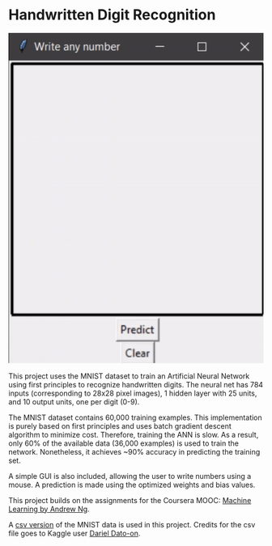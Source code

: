 Handwritten Digit Recognition 
=============================


![GUI Animation](animation.gif)


This project uses the MNIST dataset to train an Artificial Neural Network using first principles to recognize handwritten digits. The neural net has 784 inputs (corresponding to 28x28 pixel images), 1 hidden layer with 25 units, and 10 output units, one per digit (0-9).

The MNIST dataset contains 60,000 training examples. This implementation is purely based on first principles and uses batch gradient descent algorithm to minimize cost. Therefore, training the ANN is slow. As a result, only 60% of the available data (36,000 examples) is used to train the network. Nonetheless, it achieves ~90% accuracy in predicting the training set.

A simple GUI is also included, allowing the user to write numbers using a mouse. A prediction is made using the optimized weights and bias values.

This project builds on the assignments for the Coursera MOOC: [Machine Learning by Andrew Ng](https://www.coursera.org/learn/machine-learning).

A [csv version](https://www.kaggle.com/oddrationale/mnist-in-csv) of the MNIST data is used in this project. Credits for the csv file goes to Kaggle user [Dariel Dato-on](https://www.kaggle.com/oddrationale).
